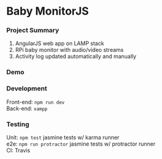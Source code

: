 # Baby MonitorJS

### Project Summary
1. AngularJS web app on LAMP stack
1. RPi baby monitor with audio/video streams
1. Activity log updated automatically and manually

### Demo

### Development
Front-end: `npm run dev`  
Back-end: `xampp`

### Testing
Unit: `npm test` jasmine tests w/ karma runner   
e2e: `npm run protractor` jasmine tests w/ protractor runner  
CI: Travis  